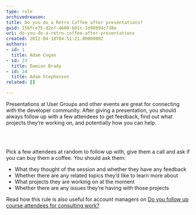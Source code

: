 ```yaml
---
type: rule
archivedreason: 
title: Do you do a Retro Coffee after presentations?
guid: 256fce75-d2ef-4600-b01c-1d98994c738e
uri: do-you-do-a-retro-coffee-after-presentations
created: 2012-04-18T04:51:21.0000000Z
authors:
- id: 1
  title: Adam Cogan
- id: 23
  title: Damian Brady
- id: 24
  title: Adam Stephensen
related: []

---
```



<p>Presentations at User Groups and other events are great for connecting with the developer community. After giving a presentation, you should always follow up with a few attendees to get feedback, find out what projects they’re working on, and potentially how you can help.</p>
<br><excerpt class='endintro'></excerpt><br>
<p>Pick a few attendees at random to follow up with, give them a call and ask if you can buy them a coffee. You should ask them&#58;</p>
<ul><li>What they thought of the session and whether they have any feedback</li>
<li>Whether there are any related topics they’d like to learn more about</li>
<li>What projects they are working on at the moment</li>
<li>Whether there are any issues they’re having with those projects</li></ul>
<p>Read how this rule is also useful for account managers on <a href="/do-you-follow-up-course-attendees-for-consulting-work" target="_blank">Do you follow up course attendees for consulting work?</a>&#160;​</p>


